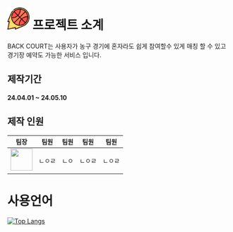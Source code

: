 # <img src="/src/main/webapp/resources/img/icon/logo.png"  width="50px" height="50px"></img> 프로젝트 소계
 BACK COURT는 사용자가 농구 경기에 혼자라도 쉽게 참여할수 있게 매칭 할 수 있고 경기장 예약도 가능한 서비스 입니다.

## 제작기간
#### 24.04.01 ~ 24.05.10


## 제작 인원
|팀장|팀원|팀원|팀원|팀원|
|:-:|:-:|:-:|:-:|:-:|
|<img src="https://avatars.githubusercontent.com/u/63435073?v=4" width="50px" height="50px"/>|ㄴㅇㄹ|ㄴㅇ|ㄴㅇㄹ|ㄴㅇㄹ|


# 사용언어
[![Top Langs](https://github-readme-stats.vercel.app/api/top-langs/?username=woo677&layout=donut&theme=radical)](https://github.com/anuraghazra/github-readme-stats)
